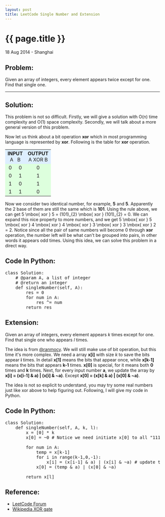 ```yaml
---
layout: post
title: LeetCode Single Number and Extension
---
```


{{ page.title }}
================

<p class="meta">18 Aug 2014 - Shanghai</p>

## Problem:
Given an array of integers, every element appears twice except for one. Find that single one.

<hr />

## Solution:
This problem is not so difficult. Firstly, we will give a solution with <span class="math">O(n)</span> time complexity and <span class="math">O(1)</span> space complexity. Secondly, we will talk about a more general version of this problem.

Now let us think about a bit operation **xor** which in most programming language is represented by **xor**. Following is the table for **xor** operation.

<table>
<tr bgcolor="#DDEEFF" align="center">
<td colspan="2"><b>INPUT</b><br />
A &#160; B</td>
<td><b>OUTPUT</b><br />
A XOR B</td>
</tr>
<tr bgcolor="#DDFFDD" align="center">
<td>0</td>
<td>0</td>
<td>0</td>
</tr>
<tr bgcolor="#DDFFDD" align="center">
<td>0</td>
<td>1</td>
<td>1</td>
</tr>
<tr bgcolor="#DDFFDD" align="center">
<td>1</td>
<td>0</td>
<td>1</td>
</tr>
<tr bgcolor="#DDFFDD" align="center">
<td>1</td>
<td>1</td>
<td>0</td>
</tr>
</table>

Now we consider two identical number, for example, **5** and **5**. Apparently the 2 base of them are still the same which is **101**. Using the rule above, we can get <span class="math">5 \mbox{ xor } 5 = (101)\_{2} \mbox{ xor } (101)\_{2} = 0</span>. We can expand this nice property to more numbers, and we get <span class="math">5 \mbox{ xor } 5 \mbox{ xor } 4 \mbox{ xor } 4 \mbox{ xor } 3 \mbox{ xor } 3 \mbox{ xor } 2 = 2</span>. Notice since all the pair of same numbers will become 0 through **xor** operation, the number left will be what can't be grouped into pairs, in other words it appears odd times. Using this idea, we can solve this problem in a direct way.

## Code In Python:
<pre class="prettyprint linenums">
class Solution:
    # @param A, a list of integer
    # @return an integer
    def singleNumber(self, A):
        res = 0
        for num in A:
            res ^= num
        return res
</pre> 

## Extension:
Given an array of integers, every element appears *k* times except for one. Find that single one who appears *l* times.

The idea is from [@ranmocy](https://oj.leetcode.com/discuss/857/constant-space-solution). We will still make use of bit operation, but this time it's more complex. We need a array **x[i]** with size *k* to save the bits appear **i** times. In detail **x[1]** means the bits that appear once, while **x[k-1]** means the bits that appears **k-1** times. **x[0]** is special, for it means both **0** times and **k** times. Next, for every input number **a**, we update the array by **x[i] = (x[i-1] & a) | (x[i] & ~a)**. Except **x[0] = (x[k] & a) | (x[0] & ~a)**.

The idea is not so explicit to understand, you may try some real numbers just like xor above to help figuring out. Following, I will give my code in Python.

## Code In Python:
<pre class="prettyprint linenums">
class Solution:
    def singleNumber(self, A, k, l):
        x = [0] * k
		x[0] = ~0 # Notice we need initiate x[0] to all "111...111" which is "-1" in decimal. 
		
		for num in A:
			temp = x[k-1]
			for i in range(k-1,0,-1):
				x[i] = (x[i-1] & a) | (x[i] & ~a) # update the array 
			x[0] = (temp & a) | (x[0] & ~a)
		
		return x[l]
</pre> 


## Reference:
* [LeetCode Forum](https://oj.leetcode.com/discuss/oj/single-number)
* [Wikipedia XOR gate](http://en.wikipedia.org/wiki/XOR_gate)